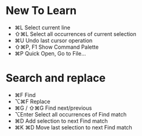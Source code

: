 # New To Learn

- ⌘L Select current line
- ⇧⌘L Select all occurrences of current selection
- ⌘U Undo last cursor operation
- ⇧⌘P, F1 Show Command Palette
- ⌘P Quick Open, Go to File...

# Search and replace

- ⌘F Find
- ⌥⌘F Replace
- ⌘G / ⇧⌘G Find next/previous
- ⌥Enter Select all occurrences of Find match
- ⌘D Add selection to next Find match
- ⌘K ⌘D Move last selection to next Find match
